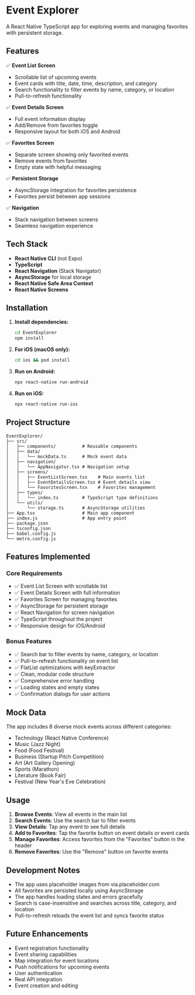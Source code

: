 # Event Explorer

A React Native TypeScript app for exploring events and managing favorites with persistent storage.

## Features

✅ **Event List Screen**
- Scrollable list of upcoming events
- Event cards with title, date, time, description, and category
- Search functionality to filter events by name, category, or location
- Pull-to-refresh functionality

✅ **Event Details Screen**
- Full event information display
- Add/Remove from favorites toggle
- Responsive layout for both iOS and Android

✅ **Favorites Screen**
- Separate screen showing only favorited events
- Remove events from favorites
- Empty state with helpful messaging

✅ **Persistent Storage**
- AsyncStorage integration for favorites persistence
- Favorites persist between app sessions

✅ **Navigation**
- Stack navigation between screens
- Seamless navigation experience

## Tech Stack

- **React Native CLI** (not Expo)
- **TypeScript**
- **React Navigation** (Stack Navigator)
- **AsyncStorage** for local storage
- **React Native Safe Area Context**
- **React Native Screens**

## Installation

1. **Install dependencies:**
   ```bash
   cd EventExplorer
   npm install
   ```

2. **For iOS (macOS only):**
   ```bash
   cd ios && pod install
   ```

3. **Run on Android:**
   ```bash
   npx react-native run-android
   ```

4. **Run on iOS:**
   ```bash
   npx react-native run-ios
   ```

## Project Structure

```
EventExplorer/
├── src/
│   ├── components/          # Reusable components
│   ├── data/
│   │   └── mockData.ts      # Mock event data
│   ├── navigation/
│   │   └── AppNavigator.tsx # Navigation setup
│   ├── screens/
│   │   ├── EventListScreen.tsx    # Main events list
│   │   ├── EventDetailsScreen.tsx # Event details view
│   │   └── FavoritesScreen.tsx    # Favorites management
│   ├── types/
│   │   └── index.ts         # TypeScript type definitions
│   └── utils/
│       └── storage.ts       # AsyncStorage utilities
├── App.tsx                  # Main app component
├── index.js                 # App entry point
├── package.json
├── tsconfig.json
├── babel.config.js
└── metro.config.js
```

## Features Implemented

### Core Requirements
- ✅ Event List Screen with scrollable list
- ✅ Event Details Screen with full information
- ✅ Favorites Screen for managing favorites
- ✅ AsyncStorage for persistent storage
- ✅ React Navigation for screen navigation
- ✅ TypeScript throughout the project
- ✅ Responsive design for iOS/Android

### Bonus Features
- ✅ Search bar to filter events by name, category, or location
- ✅ Pull-to-refresh functionality on event list
- ✅ FlatList optimizations with keyExtractor
- ✅ Clean, modular code structure
- ✅ Comprehensive error handling
- ✅ Loading states and empty states
- ✅ Confirmation dialogs for user actions

## Mock Data

The app includes 8 diverse mock events across different categories:
- Technology (React Native Conference)
- Music (Jazz Night)
- Food (Food Festival)
- Business (Startup Pitch Competition)
- Art (Art Gallery Opening)
- Sports (Marathon)
- Literature (Book Fair)
- Festival (New Year's Eve Celebration)

## Usage

1. **Browse Events**: View all events in the main list
2. **Search Events**: Use the search bar to filter events
3. **View Details**: Tap any event to see full details
4. **Add to Favorites**: Tap the favorite button on event details or event cards
5. **Manage Favorites**: Access favorites from the "Favorites" button in the header
6. **Remove Favorites**: Use the "Remove" button on favorite events

## Development Notes

- The app uses placeholder images from via.placeholder.com
- All favorites are persisted locally using AsyncStorage
- The app handles loading states and errors gracefully
- Search is case-insensitive and searches across title, category, and location
- Pull-to-refresh reloads the event list and syncs favorite status

## Future Enhancements

- Event registration functionality
- Event sharing capabilities
- Map integration for event locations
- Push notifications for upcoming events
- User authentication
- Real API integration
- Event creation and editing
